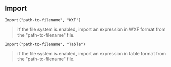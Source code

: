 ## Import

``` 
Import("path-to-filename", "WXF")
```
 
> if the file system is enabled, import an expression in WXF format from the "path-to-filename" file.
 

``` 
Import("path-to-filename", "Table")
```
 
> if the file system is enabled, import an expression in table format from the "path-to-filename" file.
